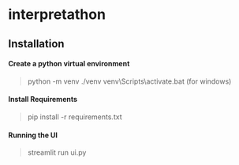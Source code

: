 # interpretathon


## Installation

#### Create a python virtual environment

> python -m venv ./venv
> venv\Scripts\activate.bat   (for windows)

#### Install Requirements

> pip install -r requirements.txt

#### Running the UI

> streamlit run ui.py